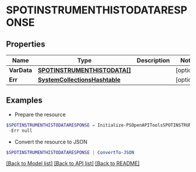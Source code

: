 # SPOTINSTRUMENTHISTODATARESPONSE
## Properties

Name | Type | Description | Notes
------------ | ------------- | ------------- | -------------
**VarData** | [**SPOTINSTRUMENTHISTODATA[]**](SPOTINSTRUMENTHISTODATA.md) |  | [optional] 
**Err** | [**SystemCollectionsHashtable**](.md) |  | [optional] 

## Examples

- Prepare the resource
```powershell
$SPOTINSTRUMENTHISTODATARESPONSE = Initialize-PSOpenAPIToolsSPOTINSTRUMENTHISTODATARESPONSE  -VarData null `
 -Err null
```

- Convert the resource to JSON
```powershell
$SPOTINSTRUMENTHISTODATARESPONSE | ConvertTo-JSON
```

[[Back to Model list]](../README.md#documentation-for-models) [[Back to API list]](../README.md#documentation-for-api-endpoints) [[Back to README]](../README.md)

